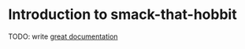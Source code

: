 # Introduction to smack-that-hobbit

TODO: write [great documentation](http://jacobian.org/writing/what-to-write/)
